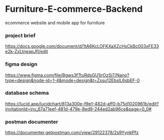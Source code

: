 # Furniture-E-commerce-Backend

ecommerce website and mobile app for furniture

### project brief

https://docs.google.com/document/d/1tA6KcLOFKXaXZcHsCkBc003xFE33e2k-ZxLtneapJfI/edit

### figma design

https://www.figma.com/file/Bgws3fTtuRdsGU1jrOzSj7/Nano?type=design&node-id=1-4&mode=design&t=Zssu12EbslL6sbEF-0

###  database schema

https://lucid.app/lucidchart/813a300e-f9e1-482d-aff0-b75d1020961b/edit?invitationId=inv_67a71eef-481d-479e-8ed9-244ed2ab96ce&page=0_0#
### postman documenter
https://documenter.getpostman.com/view/29122378/2s9YynkPfz
